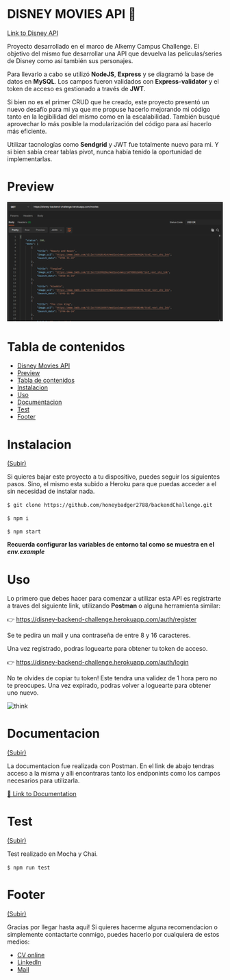 # DISNEY MOVIES API 🚀

[Link to Disney API](https://disney-backend-challenge.herokuapp.com/)

Proyecto desarrollado en el marco de Alkemy Campus Challenge.
El objetivo del mismo fue desarrollar una API que devuelva las peliculas/series de Disney como así también sus personajes.

Para llevarlo a cabo se utilizó **NodeJS**, **Express** y se diagramó la base de datos en **MySQL**. Los campos fueron validados con **Express-validator** y el token de acceso es gestionado a través de **JWT**.

Si bien no es el primer CRUD que he creado, este proyecto presentó un nuevo desafío para mi ya que me propuse hacerlo mejorando mi código tanto en la legibilidad del mismo como en la escalabilidad. 
También busqué aprovechar lo más posible la modularización del código para así hacerlo más eficiente.

Utilizar tacnologías como **Sendgrid** y JWT fue totalmente nuevo para mi. Y si bien sabía crear tablas pivot, nunca había tenido la oportunidad de implementarlas.

# Preview

![preview](./Preview.png)

# Tabla de contenidos

- [Disney Movies API](#disney-movies-api-🚀)
- [Preview](#preview)
- [Tabla de contenidos](#tabla-de-contenidos)
- [Instalacion](#instalacion)
- [Uso](#uso)
- [Documentacion](#documentacion)
- [Test](#test)
- [Footer](#footer)

# Instalacion
[(Subir)](#tabla-de-contenidos)

Si quieres bajar este proyecto a tu dispositivo, puedes seguir los siguientes pasos. Sino, el mismo esta subido a Heroku para que puedas acceder a el sin necesidad de instalar nada.

`$ git clone https://github.com/honeybadger2788/backendChallenge.git`

`$ npm i`

`$ npm start`

**Recuerda configurar las variables de entorno tal como se muestra en el ***env.example*****

# Uso

Lo primero que debes hacer para comenzar a utilizar esta API es registrarte a traves del siguiente link, utilizando **Postman** o alguna herramienta similar:

👉 <https://disney-backend-challenge.herokuapp.com/auth/register>

Se te pedira un mail y una contraseña de entre 8 y 16 caracteres.

Una vez registrado, podras loguearte para obtener tu token de acceso.

👉 <https://disney-backend-challenge.herokuapp.com/auth/login>

No te olvides de copiar tu token! Este tendra una validez de 1 hora pero no te preocupes. Una vez expirado, podras volver a loguearte para obtener uno nuevo.

![think](https://external-content.duckduckgo.com/iu/?u=https%3A%2F%2Fmedia.tenor.com%2Fimages%2F1b9e5970eabe47cdbc9448d8b49e7e13%2Ftenor.gif&f=1&nofb=1)

# Documentacion

[(Subir)](#tabla-de-contenidos)

La documentacion fue realizada con Postman. En el link de abajo tendras acceso a la misma y alli encontraras tanto los endponints como los campos necesarios para utilizarla.

[📑 Link to Documentation](https://documenter.getpostman.com/view/14968889/UVkqrZxu)

# Test

[(Subir)](#tabla-de-contenidos)

Test realizado en Mocha y Chai.

`$ npm run test`

# Footer

[(Subir)](#tabla-de-contenidos)

Gracias por llegar hasta aqui! Si quieres hacerme alguna recomendacion o simplemente contactarte conmigo, puedes hacerlo por cualquiera de estos medios:

- [CV online](https://myporfolio.notion.site/Noelia-Carosella-c0c2f1dbfc8d403e8660356546e90f75)
- [LinkedIn](https://www.linkedin.com/in/noeliabcarosella/)
- [Mail](noe.carosella@gmail.com)
